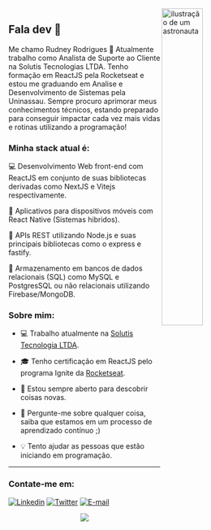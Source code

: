 <a href="https://blush.design/pt/artists/RyUTVuP8G4QeAAEEQgug/pablo-stanley" title="Illustration by Pablo Stanley">
  <img align="right" src="https://images.blush.design/zV4kqq0-yOM8Mj4wX2eH?w=920&auto=compress&cs=srgb" alt="ilustração de um astronauta" width=40% height=40% />
</a>

## Fala dev 👋

Me chamo Rudney Rodrigues 🚀 Atualmente trabalho como Analista de Suporte ao Cliente na Solutis Tecnologias LTDA. Tenho formação em ReactJS pela Rocketseat e estou me graduando em Analise e Desenvolvimento de Sistemas pela Uninassau. Sempre procuro aprimorar meus conhecimentos técnicos, estando preparado para conseguir impactar cada vez mais vidas e rotinas utilizando a programação!

### Minha stack atual é:

💻 Desenvolvimento Web front-end com ReactJS em conjunto de suas bibliotecas derivadas como NextJS e Vitejs respectivamente.

📱 Aplicativos para dispositivos móveis com React Native (Sistemas hibridos).

📡 APIs REST utilizando Node.js e suas principais bibliotecas como o express e fastify.

💾 Armazenamento em bancos de dados relacionais (SQL) como MySQL e PostgresSQL ou não relacionais utilizando Firebase/MongoDB.

### Sobre mim:

- 💻 Trabalho atualmente na [Solutis Tecnologia LTDA](https://solutis.com.br/).

- 🎓 Tenho certificação em ReactJS pelo programa Ignite da [Rocketseat](https://app.rocketseat.com.br/certificates/55a8312f-08f4-4acb-be7c-31042e6f746e).

- 🔭 Estou sempre aberto para descobrir coisas novas.

- 💬 Pergunte-me sobre qualquer coisa, saiba que estamos em um processo de aprendizado contínuo ;)

- 💡 Tento ajudar as pessoas que estão iniciando em programação.

<hr>

### Contate-me em:
[![Linkedin](https://img.shields.io/badge/Linkedin-2867b2?style=for-the-badge&logo=linkedin&logoColor=white)](https://www.linkedin.com/in/rudneyrodrigues/)
[![Twitter](https://img.shields.io/badge/Instagram-DD2A7B?style=for-the-badge&logo=instagram&logoColor=white)](https://www.instagram.com/rudney.rodrigues.3/)
[![E-mail](https://img.shields.io/badge/Email-EA4335?style=for-the-badge&logo=gmail&logoColor=white)](mailto:contato@rudneyrodrigues.dev.br)

<div align="center">
  <a href="https://github.com/anuraghazra/github-readme-stats">
    <img align="center" src="https://github-readme-stats.vercel.app/api?username=rudneyrodrigues&show_icons=true&theme=tokyonight&hide_border=true&locale=pt-br&count_private=true" />
  </a>
</div>
